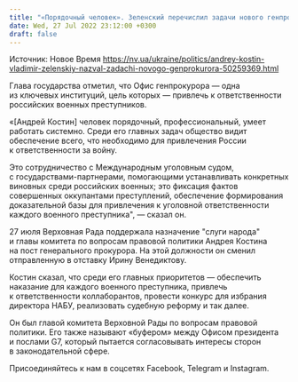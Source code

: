 ```yaml
---
title: "«Порядочный человек». Зеленский перечислил задачи нового генпрокурора Костина"
date: Wed, 27 Jul 2022 23:12:00 +0300
draft: false
---
```

Источник: Новое Время https://nv.ua/ukraine/politics/andrey-kostin-vladimir-zelenskiy-nazval-zadachi-novogo-genprokurora-50259369.html


 Глава государства отметил, что Офис генпрокурора — одна из ключевых институций, цель которых — привлечь к ответственности российских военных преступников.

«[Андрей Костин] человек порядочный, профессиональный, умеет работать системно. Среди его главных задач общество видит обеспечение всего, что необходимо для привлечения России к ответственности за войну.

Это сотрудничество с Международным уголовным судом, с государствами-партнерами, помогающими устанавливать конкретных виновных среди российских военных; это фиксация фактов совершенных оккупантами преступлений, обеспечение формирования доказательной базы для привлечения к уголовной ответственности каждого военного преступника", — сказал он.

27 июля Верховная Рада поддержала назначение "слуги народа" и главы комитета по вопросам правовой политики Андрея Костина на пост генерального прокурора. На этой должности он сменил отправленную в отставку Ирину Венедиктову.

Костин сказал, что среди его главных приоритетов — обеспечить наказание для каждого военного преступника, привлечь к ответственности коллаборантов, провести конкурс для избрания директора НАБУ, реализовать судебную реформу и так далее.

Он был главой комитета Верховной Рады по вопросам правовой политики. Его также называют «буфером» между Офисом президента и послами G7, который пытается согласовывать интересы сторон в законодательной сфере.

Присоединяйтесь к нам в соцсетях Facebook, Telegram и Instagram.
